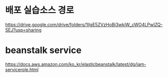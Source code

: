 
# 배포 실습소스 경로
https://drive.google.com/drive/folders/1llgE5ZVzHoBi3wkiW_cWO4LPwIZQ-SEJ?usp=sharing

# beanstalk service
https://docs.aws.amazon.com/ko_kr/elasticbeanstalk/latest/dg/iam-servicerole.html
